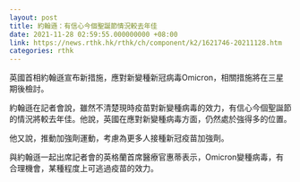 ```yaml
---
layout: post
title: 約翰遜：有信心今個聖誕節情況較去年佳
date: 2021-11-28 02:59:55.000000000 +08:00
link: https://news.rthk.hk/rthk/ch/component/k2/1621746-20211128.htm
categories: rthk
---
```


英國首相約翰遜宣布新措施，應對新變種新冠病毒Omicron，相關措施將在三星期後檢討。

約翰遜在記者會說，雖然不清楚現時疫苗對新變種病毒的效力，有信心今個聖誕節的情況將較去年佳。他說，英國在應對新變種病毒方面，仍然處於強得多的位置。

他又說，推動加強劑運動，考慮為更多人接種新冠疫苗加強劑。

與約翰遜一起出席記者會的英格蘭首席醫療官惠蒂表示，Omicron變種病毒，有合理機會，某種程度上可逃過疫苗的效力。
